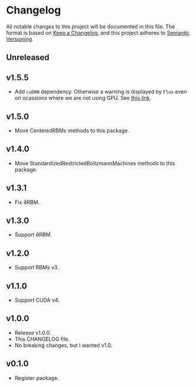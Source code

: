 # Changelog

All notable changes to this project will be documented in this file. The format is based on [Keep a Changelog](https://keepachangelog.com/en/1.0.0/), and this project adheres to [Semantic Versioning](https://semver.org/spec/v2.0.0.html).

## Unreleased

## v1.5.5

- Add `cuDNN` dependency. Otherwise a warning is displayed by `Flux` even on ocassions where we are not using GPU. See [this link](http://fluxml.ai/Flux.jl/stable/gpu/#GPU-Support).

## v1.5.0

- Move CenteredRBMs methods to this package.

## v1.4.0

- Move StandardizedRestrictedBoltzmannMachines methods to this package.

## v1.3.1

- Fix ∂RBM.

## v1.3.0

- Support ∂RBM.

## v1.2.0

- Support RBMs v3.

## v1.1.0

- Support CUDA v4.

## v1.0.0

- Release v1.0.0.
- This CHANGELOG file.
- No breaking changes, but I wanted v1.0.

## v0.1.0

- Register package.